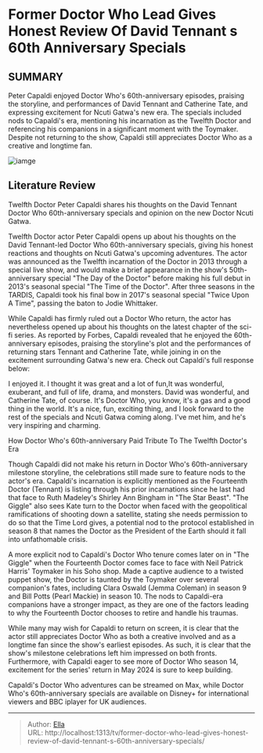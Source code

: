 # Former Doctor Who Lead Gives Honest Review Of David Tennant s 60th Anniversary Specials


## SUMMARY 



  Peter Capaldi enjoyed Doctor Who&#39;s 60th-anniversary episodes, praising the storyline, and performances of David Tennant and Catherine Tate, and expressing excitement for Ncuti Gatwa&#39;s new era.   The specials included nods to Capaldi&#39;s era, mentioning his incarnation as the Twelfth Doctor and referencing his companions in a significant moment with the Toymaker.   Despite not returning to the show, Capaldi still appreciates Doctor Who as a creative and longtime fan.  

![iamge](https://static1.srcdn.com/wordpress/wp-content/uploads/2024/01/doctor-who-60th-anniversary-peter-capaldi-david-tennant-and-catherine-tate-as-the-twelfth-doctor-fourteenth-doctor-and-donna-noble.jpg)

## Literature Review
Twelfth Doctor Peter Capaldi shares his thoughts on the David Tennant Doctor Who 60th-anniversary specials and opinion on the new Doctor Ncuti Gatwa.




Twelfth Doctor actor Peter Capaldi opens up about his thoughts on the David Tennant-led Doctor Who 60th-anniversary specials, giving his honest reactions and thoughts on Ncuti Gatwa&#39;s upcoming adventures. The actor was announced as the Twelfth incarnation of the Doctor in 2013 through a special live show, and would make a brief appearance in the show&#39;s 50th-anniversary special &#34;The Day of the Doctor&#34; before making his full debut in 2013&#39;s seasonal special &#34;The Time of the Doctor&#34;. After three seasons in the TARDIS, Capaldi took his final bow in 2017&#39;s seasonal special &#34;Twice Upon A Time&#34;, passing the baton to Jodie Whittaker.




While Capaldi has firmly ruled out a Doctor Who return, the actor has nevertheless opened up about his thoughts on the latest chapter of the sci-fi series. As reported by Forbes, Capaldi revealed that he enjoyed the 60th-anniversary episodes, praising the storyline&#39;s plot and the performances of returning stars Tennant and Catherine Tate, while joining in on the excitement surrounding Gatwa&#39;s new era. Check out Capaldi&#39;s full response below:


I enjoyed it. I thought it was great and a lot of fun,It was wonderful, exuberant, and full of life, drama, and monsters. David was wonderful, and Catherine Tate, of course. It&#39;s Doctor Who, you know, it&#39;s a gas and a good thing in the world. It&#39;s a nice, fun, exciting thing, and I look forward to the rest of the specials and Ncuti Gatwa coming along. I&#39;ve met him, and he&#39;s very inspiring and charming.



 How Doctor Who&#39;s 60th-anniversary Paid Tribute To The Twelfth Doctor&#39;s Era 
          




Though Capaldi did not make his return in Doctor Who&#39;s 60th-anniversary milestone storyline, the celebrations still made sure to feature nods to the actor&#39;s era. Capaldi&#39;s incarnation is explicitly mentioned as the Fourteenth Doctor (Tennant) is listing through his prior incarnations since he last had that face to Ruth Madeley&#39;s Shirley Ann Bingham in &#34;The Star Beast&#34;. &#34;The Giggle&#34; also sees Kate turn to the Doctor when faced with the geopolitical ramifications of shooting down a satellite, stating she needs permission to do so that the Time Lord gives, a potential nod to the protocol established in season 8 that names the Doctor as the President of the Earth should it fall into unfathomable crisis.

A more explicit nod to Capaldi&#39;s Doctor Who tenure comes later on in &#34;The Giggle&#34; when the Fourteenth Doctor comes face to face with Neil Patrick Harris&#39; Toymaker in his Soho shop. Made a captive audience to a twisted puppet show, the Doctor is taunted by the Toymaker over several companion&#39;s fates, including Clara Oswald (Jemma Coleman) in season 9 and Bill Potts (Pearl Mackie) in season 10. The nods to Capaldi-era companions have a stronger impact, as they are one of the factors leading to why the Fourteenth Doctor chooses to retire and handle his traumas.




While many may wish for Capaldi to return on screen, it is clear that the actor still appreciates Doctor Who as both a creative involved and as a longtime fan since the show&#39;s earliest episodes. As such, it is clear that the show&#39;s milestone celebrations left him impressed on both fronts. Furthermore, with Capaldi eager to see more of Doctor Who season 14, excitement for the series&#39; return in May 2024 is sure to keep building.



Capaldi&#39;s Doctor Who adventures can be streamed on Max, while Doctor Who&#39;s 60th-anniversary specials are available on Disney&#43; for international viewers and BBC iplayer for UK audiences.






---

> Author: [Ella](https://instagram.hk.cn/)  
> URL: http://localhost:1313/tv/former-doctor-who-lead-gives-honest-review-of-david-tennant-s-60th-anniversary-specials/  

